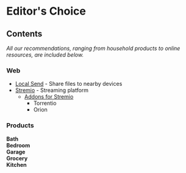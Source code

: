 # Editor's Choice

## Contents

*All our recommendations, ranging from household products to online resources, are included below.*

### Web
- [Local Send](https://localsend.org/) - Share files to nearby devices  
- [Stremio](https://www.stremio.com/) - Streaming platform  
  - [Addons for Stremio](https://stremio-addons.com/)  
    - Torrentio
    - Orion


### Products

**Bath**  
**Bedroom**  
**Garage**  
**Grocery**  
**Kitchen**  

